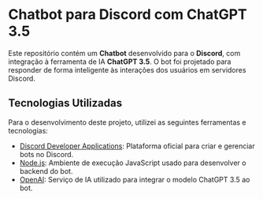 # Chatbot para Discord com ChatGPT 3.5

Este repositório contém um **Chatbot** desenvolvido para o **Discord**, com integração à ferramenta de IA **ChatGPT 3.5**. O bot foi projetado para responder de forma inteligente às interações dos usuários em servidores Discord.

## Tecnologias Utilizadas

Para o desenvolvimento deste projeto, utilizei as seguintes ferramentas e tecnologias:

- [Discord Developer Applications](https://discord.com/developers/applications): Plataforma oficial para criar e gerenciar bots no Discord.
- [Node.js](https://nodejs.org/): Ambiente de execução JavaScript usado para desenvolver o backend do bot.
- [OpenAI](https://beta.openai.com/): Serviço de IA utilizado para integrar o modelo ChatGPT 3.5 ao bot.
